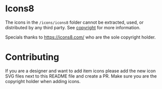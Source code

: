# Icons8

The icons in the `/icons/icons8` folder cannot be extracted, used, or distributed by any third party. See [copyright](./COPYRIGHT) for more information.

Specials thanks to https://icons8.com/ who are the sole copyright holder.

# Contributing

If you are a designer and want to add item icons please add the new icon SVG files next to this README file and create a PR. Make sure you are the copyright holder when adding icons.
